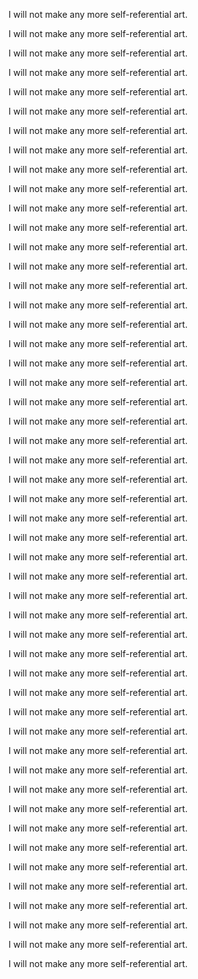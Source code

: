 


I will not make any more self-referential art.


I will not make any more self-referential art.


I will not make any more self-referential art.


I will not make any more self-referential art.


I will not make any more self-referential art.


I will not make any more self-referential art.


I will not make any more self-referential art.


I will not make any more self-referential art.


I will not make any more self-referential art.


I will not make any more self-referential art.


I will not make any more self-referential art.


I will not make any more self-referential art.


I will not make any more self-referential art.


I will not make any more self-referential art.


I will not make any more self-referential art.


I will not make any more self-referential art.


I will not make any more self-referential art.


I will not make any more self-referential art.


I will not make any more self-referential art.


I will not make any more self-referential art.


I will not make any more self-referential art.


I will not make any more self-referential art.


I will not make any more self-referential art.


I will not make any more self-referential art.


I will not make any more self-referential art.


I will not make any more self-referential art.


I will not make any more self-referential art.


I will not make any more self-referential art.


I will not make any more self-referential art.


I will not make any more self-referential art.


I will not make any more self-referential art.


I will not make any more self-referential art.


I will not make any more self-referential art.


I will not make any more self-referential art.


I will not make any more self-referential art.


I will not make any more self-referential art.


I will not make any more self-referential art.


I will not make any more self-referential art.


I will not make any more self-referential art.


I will not make any more self-referential art.


I will not make any more self-referential art.


I will not make any more self-referential art.


I will not make any more self-referential art.


I will not make any more self-referential art.


I will not make any more self-referential art.


I will not make any more self-referential art.


I will not make any more self-referential art.


I will not make any more self-referential art.


I will not make any more self-referential art.


I will not make any more self-referential art.
